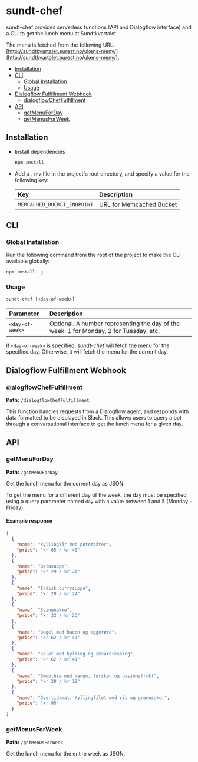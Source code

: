 # sundt-chef

sundt-chef provides serverless functions (API and Dialogflow interface) and a CLI to get the lunch menu at Sundtkvartalet.

The menu is fetched from the following URL: [http://sundtkvartalet.eurest.no/ukens-meny/](http://sundtkvartalet.eurest.no/ukens-meny/).

- [Installation](#installation)
- [CLI](#cli)
  - [Global Installation](#global-installation)
  - [Usage](#usage)
- [Dialogflow Fulfillment Webhook](#dialogflow-fulfillment-webhook)
  - [dialogflowChefFulfillment](#dialogflowcheffulfillment)
- [API](#api)
  - [getMenuForDay](#getmenuforday)
  - [getMenusForWeek](#getmenusforweek)

## Installation

- Install dependencies
  ```sh
  npm install
  ```

- Add a `.env` file in the project's root directory, and specify a value for the following key:

  Key                         | Description
  :-------------------------- | :-----------------------
  `MEMCACHED_BUCKET_ENDPOINT` | URL for Memcached Bucket

## CLI

### Global Installation

Run the following command from the root of the project to make the CLI available globally:
```sh
npm install -g
```

### Usage

```sh
sundt-chef [<day-of-week>]
```

Parameter       | Description
:-------------- | :-------------------------------------------------------------------------------------
`<day-of-week>` | Optional. A number representing the day of the week: 1 for Monday, 2 for Tuesday, etc.

If `<day-of-week>` is specified, _sundt-chef_ will fetch the menu for the specified day. Otherwise, it will fetch the menu for the current day.

## Dialogflow Fulfillment Webhook

### dialogflowChefFulfillment

**Path:** `/dialogflowChefFulfillment`

This function handles requests from a Dialogflow agent, and responds with data formatted to be displayed in Slack. This allows users to query a bot through a conversational interface to get the lunch menu for a given day.

## API

### getMenuForDay

**Path:** `/getMenuForDay`

Get the lunch menu for the current day as JSON.

To get the menu for a different day of the week, the day must be specified using a query parameter named `day` with a value between 1 and 5 (Monday - Friday).

#### Example response

```json
[
  {
    "name": "Kyllinglår med potetbåter",
    "price": "kr 65 / kr 43"
  },
  {
    "name": "Betasuppe",
    "price": "kr 29 / kr 24"
  },
  {
    "name": "Indisk currysuppe",
    "price": "kr 29 / kr 24"
  },
  {
    "name": "Svinenakke",
    "price": "kr 32 / kr 23"
  },
  {
    "name": "Bagel med bacon og eggerøre",
    "price": "kr 62 / kr 41"
  },
  {
    "name": "Salat med kylling og cæsardressing",
    "price": "kr 62 / kr 41"
  },
  {
    "name": "Smoothie med mango, fersken og pasjonsfrukt",
    "price": "kr 29 / kr 19"
  },
  {
    "name": "Overtidsmat: Kyllingfilet med ris og grønnsaker",
    "price": "kr 95"
  }
]
```

### getMenusForWeek

**Path:** `/getMenusForWeek`

Get the lunch menu for the entire week as JSON.
